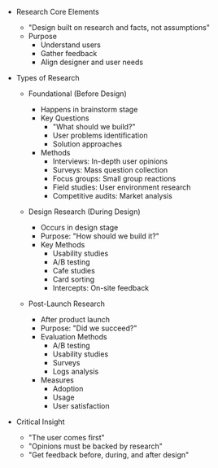 * Research Core Elements
   - "Design built on research and facts, not assumptions"
   - Purpose
       * Understand users
       * Gather feedback
       * Align designer and user needs

* Types of Research
   - Foundational (Before Design)
       * Happens in brainstorm stage
       * Key Questions
           - "What should we build?"
           - User problems identification
           - Solution approaches
       * Methods
           - Interviews: In-depth user opinions
           - Surveys: Mass question collection
           - Focus groups: Small group reactions
           - Field studies: User environment research
           - Competitive audits: Market analysis

   - Design Research (During Design)
       * Occurs in design stage
       * Purpose: "How should we build it?"
       * Key Methods
           - Usability studies
           - A/B testing
           - Cafe studies
           - Card sorting
           - Intercepts: On-site feedback

   - Post-Launch Research
       * After product launch
       * Purpose: "Did we succeed?"
       * Evaluation Methods
           - A/B testing
           - Usability studies
           - Surveys
           - Logs analysis
       * Measures
           - Adoption
           - Usage
           - User satisfaction

* Critical Insight
   - "The user comes first"
   - "Opinions must be backed by research"
   - "Get feedback before, during, and after design"